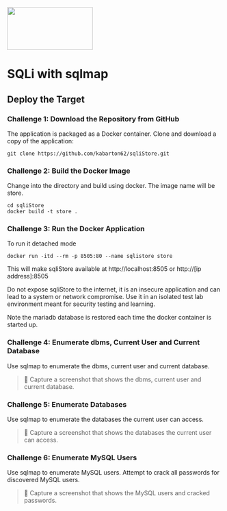 <img src="https://www.tamusa.edu/brandguide/jpeglogos/tamusa_final_logo_bw1.jpg" width="200" height="100"> 

# SQLi with sqlmap

## Deploy the Target

### Challenge 1: Download the Repository from GitHub

The application is packaged as a Docker container. Clone and download a copy of the application:

```
git clone https://github.com/kabarton62/sqliStore.git
```

### Challenge 2: Build the Docker Image

Change into the directory and build using docker. The image name will be store.

```
cd sqliStore
docker build -t store .
```

### Challenge 3: Run the Docker Application

To run it detached mode

```
docker run -itd --rm -p 8505:80 --name sqlistore store
```

This will make sqliStore available at http://localhost:8505 or http://[ip address]:8505

Do not expose sqliStore to the internet, it is an insecure application and can lead to a system or network compromise. 
Use it in an isolated test lab environment meant for security testing and learning. 
 
Note the mariadb database is restored each time the docker container is started up.     

### Challenge 4: Enumerate dbms, Current User and Current Database

Use sqlmap to enumerate the dbms, current user and current database. 

> :anger: Capture a screenshot that shows the dbms, current user and current database.

### Challenge 5: Enumerate Databases

Use sqlmap to enumerate the databases the current user can access.

> :anger: Capture a screenshot that shows the databases the current user can access.

### Challenge 6: Enumerate MySQL Users

Use sqlmap to enumerate MySQL users. Attempt to crack all passwords for discovered MySQL users.

> :anger: Capture a screenshot that shows the MySQL users and cracked passwords.


